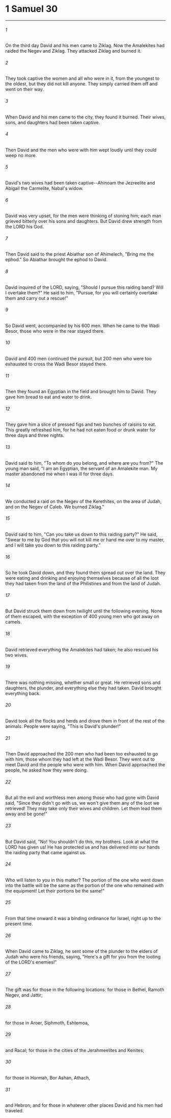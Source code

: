 # 1 Samuel 30
***



###### 1 
On the third day David and his men came to Ziklag. Now the Amalekites had raided the Negev and Ziklag. They attacked Ziklag and burned it. 

###### 2 
They took captive the women and all who were in it, from the youngest to the oldest, but they did not kill anyone. They simply carried them off and went on their way. 

###### 3 
When David and his men came to the city, they found it burned. Their wives, sons, and daughters had been taken captive. 

###### 4 
Then David and the men who were with him wept loudly until they could weep no more. 

###### 5 
David's two wives had been taken captive--Ahinoam the Jezreelite and Abigail the Carmelite, Nabal's widow. 

###### 6 
David was very upset, for the men were thinking of stoning him; each man grieved bitterly over his sons and daughters. But David drew strength from the LORD his God. 

###### 7 
Then David said to the priest Abiathar son of Ahimelech, "Bring me the ephod." So Abiathar brought the ephod to David. 

###### 8 
David inquired of the LORD, saying, "Should I pursue this raiding band? Will I overtake them?" He said to him, "Pursue, for you will certainly overtake them and carry out a rescue!" 

###### 9 
So David went, accompanied by his 600 men. When he came to the Wadi Besor, those who were in the rear stayed there. 

###### 10 
David and 400 men continued the pursuit, but 200 men who were too exhausted to cross the Wadi Besor stayed there. 

###### 11 
Then they found an Egyptian in the field and brought him to David. They gave him bread to eat and water to drink. 

###### 12 
They gave him a slice of pressed figs and two bunches of raisins to eat. This greatly refreshed him, for he had not eaten food or drunk water for three days and three nights. 

###### 13 
David said to him, "To whom do you belong, and where are you from?" The young man said, "I am an Egyptian, the servant of an Amalekite man. My master abandoned me when I was ill for three days. 

###### 14 
We conducted a raid on the Negev of the Kerethites, on the area of Judah, and on the Negev of Caleb. We burned Ziklag." 

###### 15 
David said to him, "Can you take us down to this raiding party?" He said, "Swear to me by God that you will not kill me or hand me over to my master, and I will take you down to this raiding party." 

###### 16 
So he took David down, and they found them spread out over the land. They were eating and drinking and enjoying themselves because of all the loot they had taken from the land of the Philistines and from the land of Judah. 

###### 17 
But David struck them down from twilight until the following evening. None of them escaped, with the exception of 400 young men who got away on camels. 

###### 18 
David retrieved everything the Amalekites had taken; he also rescued his two wives. 

###### 19 
There was nothing missing, whether small or great. He retrieved sons and daughters, the plunder, and everything else they had taken. David brought everything back. 

###### 20 
David took all the flocks and herds and drove them in front of the rest of the animals. People were saying, "This is David's plunder!" 

###### 21 
Then David approached the 200 men who had been too exhausted to go with him, those whom they had left at the Wadi Besor. They went out to meet David and the people who were with him. When David approached the people, he asked how they were doing. 

###### 22 
But all the evil and worthless men among those who had gone with David said, "Since they didn't go with us, we won't give them any of the loot we retrieved! They may take only their wives and children. Let them lead them away and be gone!" 

###### 23 
But David said, "No! You shouldn't do this, my brothers. Look at what the LORD has given us! He has protected us and has delivered into our hands the raiding party that came against us. 

###### 24 
Who will listen to you in this matter? The portion of the one who went down into the battle will be the same as the portion of the one who remained with the equipment! Let their portions be the same!" 

###### 25 
From that time onward it was a binding ordinance for Israel, right up to the present time. 

###### 26 
When David came to Ziklag, he sent some of the plunder to the elders of Judah who were his friends, saying, "Here's a gift for you from the looting of the LORD's enemies!" 

###### 27 
The gift was for those in the following locations: for those in Bethel, Ramoth Negev, and Jattir; 

###### 28 
for those in Aroer, Siphmoth, Eshtemoa, 

###### 29 
and Racal; for those in the cities of the Jerahmeelites and Kenites; 

###### 30 
for those in Hormah, Bor Ashan, Athach, 

###### 31 
and Hebron; and for those in whatever other places David and his men had traveled.
